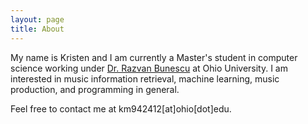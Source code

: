 ```yaml
---
layout: page
title: About
---
```


My name is Kristen and I am currently a Master's student in computer science working under [Dr. Razvan Bunescu](http://ace.cs.ohiou.edu/~razvan/) at Ohio University. I am interested in music information retrieval, machine learning, music production, and programming in general. 


Feel free to contact me at km942412[at]ohio[dot]edu.
